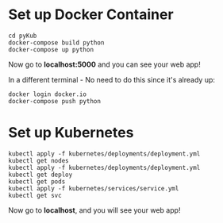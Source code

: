 # Set up Docker Container

```
cd pyKub
docker-compose build python
docker-compose up python
```

Now go to **localhost:5000** and you can see your web app!

In a different terminal - No need to do this since it's already up:

```
docker login docker.io
docker-compose push python
```


# Set up Kubernetes

```
kubectl apply -f kubernetes/deployments/deployment.yml
kubectl get nodes
kubectl apply -f kubernetes/deployments/deployment.yml
kubectl get deploy
kubectl get pods
kubectl apply -f kubernetes/services/service.yml
kubectl get svc
```

Now go to **localhost**, and you will see your web app!